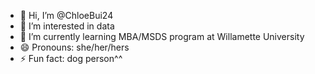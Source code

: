 - 👋 Hi, I’m @ChloeBui24
- 👀 I’m interested in data
- 🌱 I’m currently learning MBA/MSDS program at Willamette University
- 😄 Pronouns: she/her/hers
- ⚡ Fun fact: dog person^^

<!---
ChloeBui24/ChloeBui24 is a ✨ special ✨ repository because its `README.md` (this file) appears on your GitHub profile.
You can click the Preview link to take a look at your changes.
--->
